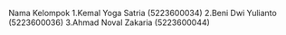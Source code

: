 Nama Kelompok
1.Kemal Yoga Satria (5223600034)
2.Beni Dwi Yulianto (5223600036)
3.Ahmad Noval Zakaria (5223600044)
